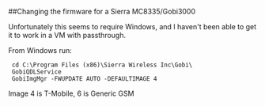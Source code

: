 ##Changing the firmware for a Sierra MC8335/Gobi3000

Unfortunately this seems to require Windows, and I haven't been able to get it to work in a VM with passthrough.

From Windows run:

```
 cd C:\Program Files (x86)\Sierra Wireless Inc\Gobi\
 GobiQDLService
 GobiImgMgr -FWUPDATE AUTO -DEFAULTIMAGE 4
```

Image 4 is T-Mobile, 6 is Generic GSM
